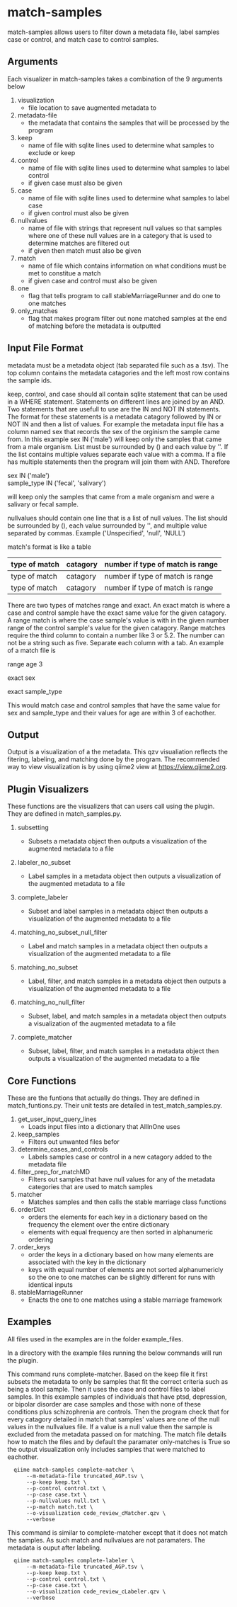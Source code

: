 # match-samples
match-samples allows users to filter down a metadata file, label samples case or control, and match case to control samples. 

## Arguments
Each visualizer in match-samples takes a combination of the 9 arguments below

1. visualization 
   - file location to save augmented metadata to
2. metadata-file 
   - the metadata that contains the samples that will be processed by the program
3. keep 
   - name of file with sqlite lines used to determine what samples to exclude or keep
4. control 
   - name of file with sqlite lines used to determine what samples to label control
   - if given case must also be given
5. case 
   - name of file with sqlite lines used to determine what samples to label case
   - if given control must also be given
6. nullvalues 
   - name of file with strings that represent null values so that samples where one of these null values are in a category that is used to determine matches are filtered out
   - if given then match must also be given
7. match 
   - name of file which contains information on what conditions must be met to constitue a match
   - if given case and control must also be given
8. one 
   - flag that tells program to call stableMarriageRunner and do one to one matches
9. only_matches
   - flag that makes program filter out none matched samples at the end of matching before the metadata is outputted

   
## Input File Format
metadata must be a metadata object (tab separated file such as a .tsv). The top column contains the metadata catagories and the left most row contains the sample ids.

keep, control, and case should all contain sqlite statement that can be used in a WHERE statement.
Statements on different lines are joined by an AND.
Two statements that are usefull to use are the IN and NOT IN statements. 
The format for these statements is a metadata catagory followed by IN or NOT IN and then a list of values. 
For example the metadata input file has a column named sex that records the sex of the orginism the sample came from.
In this example sex IN ('male') will keep only the samples that came from a male organism. 
List must be surrounded by () and each value by ''. 
If the list contains multiple values separate each value with a comma. 
If a file has multiple statements then the program will join them with AND.
Therefore 

sex IN ('male')  
sample_type IN ('fecal', 'salivary') 

will keep only the samples that came from a male organism and were a salivary or fecal sample.

nullvalues should contain one line that is a list of null values. 
The list should be surrounded by (), each value surrounded by '', and multiple value separated by commas.
Example ('Unspecified', 'null', 'NULL')

match's format is like a table 

| type of match | catagory | number if type of match is range |
|-|-|-|
| type of match |  catagory | number if type of match is range |
| type of match | catagory | number if type of match is range |

There are two types of matches range and exact. 
An exact match is where a case and control sample have the exact same value for the given catagory.
A range match is where the case sample's value is with in the given number range of the control sample's value for the given catagory.
Range matches require the third column to contain a number like 3 or 5.2. The number can not be a string such as five.
Separate each column with a tab. An example of a match file is

range    age    3

exact    sex

exact    sample_type

This would match case and control samples that have the same value for sex and sample_type and their values for age are within 3 of eachother. 

## Output
Output is a visualization of a the metadata. This qzv visualiation reflects the fitering, labeling, and matching done by the program. The recommended way to view visualization is by using qiime2 view at https://view.qiime2.org.

   
## Plugin Visualizers
These functions are the visualizers that can users call using the plugin. They are defined in match_samples.py.

1. subsetting
   - Subsets a metadata object then outputs a visualization of the augmented metadata to a file

2. labeler_no_subset
   - Label samples in a metadata object then outputs a visualization of the augmented metadata to a file

3. complete_labeler
   - Subset and label samples in a metadata object then outputs a visualization of the augmented metadata to a file

4. matching_no_subset_null_filter
   - Label and match samples in a metadata object then outputs a visualization of the augmented metadata to a file

5. matching_no_subset
   - Label, filter, and match samples in a metadata object then outputs a visualization of the augmented metadata to a file

6. matching_no_null_filter
   - Subset, label, and match samples in a metadata object then outputs a visualization of the augmented metadata to a file
7. complete_matcher
   - Subset, label, filter, and match samples in a metadata object then outputs a visualization of the augmented metadata to a file

## Core Functions
These are the funtions that actually do things. They are defined in match_funtions.py. Their unit tests are detailed in test_match_samples.py.

1. get_user_input_query_lines
   - Loads input files into a dictionary that AllInOne uses
2. keep_samples
   - Filters out unwanted files befor 
3. determine_cases_and_controls
   - Labels samples case or control in a new catagory added to the metadata file
4. filter_prep_for_matchMD
   - Filters out samples that have null values for any of the metadata categories that are used to match samples
5. matcher
   - Matches samples and then calls the stable marriage class functions
6. orderDict
   - orders the elements for each key in a dictionary based on the frequency the element over the entire dictionary
   - elements with equal frequency are then sorted in alphanumeric ordering  
7. order_keys
   - order the keys in a dictionary based on how many elements are associated with the key in the dictionary
   - keys with equal number of elements are not sorted alphanumericly so the one to one matches can be slightly different for runs with identical inputs
8. stableMarriageRunner
   - Enacts the one to one matches using a stable marriage framework 


## Examples  
All files used in the examples are in the folder example_files. 

In a directory with the example files running the below commands will run the plugin. 

This command runs complete-matcher. Based on the keep file it first subsets the metadata to only be samples that fit the correct criteria such as being a stool sample. Then it uses the case and control files to label samples. In this example samples of individuals that have ptsd, depression, or bipolar disorder are case samples and those with none of these conditions plus schizophrenia are controls. Then the program check that for every catagory detailed in match that samples' values are one of the null values in the nullvalues file. If a value is a null value then the sample is excluded from the metadata passed on for matching. The match file details how to match the files and by default the paramater only-matches is True so the output visualization only includes samples that were matched to eachother.
  
      qiime match-samples complete-matcher \
          --m-metadata-file truncated_AGP.tsv \
          --p-keep keep.txt \
          --p-control control.txt \
          --p-case case.txt \
          --p-nullvalues null.txt \
          --p-match match.txt \
          --o-visualization code_review_cMatcher.qzv \
          --verbose
    
This command is similar to complete-matcher except that it does not match the samples. As such match and nullvalues are not paramaters. The metadata is ouput after labeling.

      qiime match-samples complete-labeler \
          --m-metadata-file truncated_AGP.tsv \
          --p-keep keep.txt \
          --p-control control.txt \
          --p-case case.txt \
          --o-visualization code_review_cLabeler.qzv \
          --verbose

